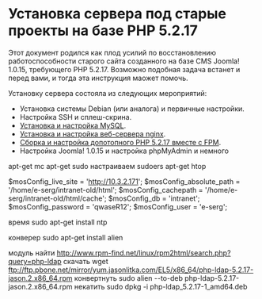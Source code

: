  # Установка сервера под старые проекты на базе PHP 5.2.17

Этот документ родился как плод усилий по восстановлению работоспособности старого сайта созданного на базе CMS Joomla! 1.0.15, требующего PHP 5.2.17. Возможно подобная задача встанет и перед вами, и тогда эта инструкция маожет помочь.

Установку сервера состояла из следующих мероприятий:

* Установка системы Debian (или аналога) и первичные настройки.
* Настройка SSH и сплеш-скрина.
* [Установка и настройка MySQL](install-and-adjust-MySQL-fоr-php-5.2.17.md).
* [Установка и настройка веб-сервера nginx](install-and-adjust-nginx-fоr-php-5.2.17.md).
* [Сборка и настройка допотопного PHP 5.2.17 вместе с FPM](make-php-5.2.17-for-debian-jessie.md).
* Настройка Joomla! 1.0.15 и настройка phpMyAdmin и немного




apt-get mc
apt-get sudo
настраиваем sudoers
apt-get htop









$mosConfig_live_site = 'http://10.3.2.171';
$mosConfig_absolute_path = '/home/e-serg/intranet-old/html';
$mosConfig_cachepath = '/home/e-serg/intranet-old/html/cache';
$mosConfig_db = 'intranet';
$mosConfig_password = 'qwaseR12';
$mosConfig_user = 'e-serg';


время
sudo apt-get install ntp

конверер
sudo apt-get install alien

модуль найти
http://www.rpm-find.net/linux/rpm2html/search.php?query=php-ldap
скачать
wget ftp://ftp.pbone.net/mirror/yum.jasonlitka.com/EL5/x86_64/php-ldap-5.2.17-jason.2.x86_64.rpm
конвертнуть
sudo alien --to-deb php-ldap-5.2.17-jason.2.x86_64.rpm
некатить
sudo dpkg -i php-ldap_5.2.17-1_amd64.deb